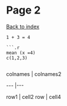 # Page 2 

[Back to index](index.html)

```
1 + 3 = 4

```.r
mean (x =4)
c(1,2,3)
```


```.bash 

```


colnames | colnames2

--- |---

row1 | cell2
row | cell4

